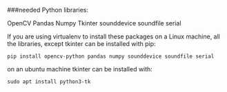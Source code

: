 


###needed Python libraries:

OpenCV
Pandas
Numpy
Tkinter
sounddevice
soundfile
serial




If you are using virtualenv to install these packages on a Linux machine, all the libraries, 
except tkinter can be installed with pip:

`pip install opencv-python pandas numpy sounddevice soundfile serial`

on an ubuntu machine tkinter can be installed with:

`sudo apt install python3-tk`